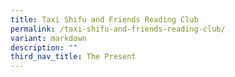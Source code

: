 ```yaml
---
title: Taxi Shifu and Friends Reading Club
permalink: /taxi-shifu-and-friends-reading-club/
variant: markdown
description: ""
third_nav_title: The Present
---
```

